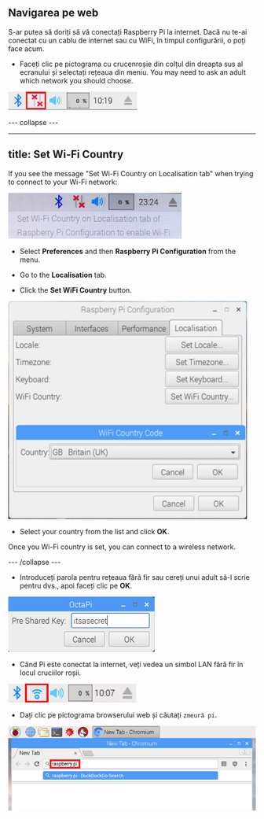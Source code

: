 ## Navigarea pe web

S-ar putea să doriți să vă conectați Raspberry Pi la internet. Dacă nu te-ai conectat cu un cablu de internet sau cu WiFi, în timpul configurării, o poți face acum.

+ Faceți clic pe pictograma cu crucenroșie din colțul din dreapta sus al ecranului și selectați rețeaua din meniu. You may need to ask an adult which network you should choose.

![No wifi](images/no-wifi.png)

\--- collapse \---

* * *

## title: Set Wi-Fi Country

If you see the message "Set Wi-Fi Country on Localisation tab" when trying to connect to your Wi-Fi network:

![set wifi country](images/pi-set-wifi-country.png)

+ Select **Preferences** and then **Raspberry Pi Configuration** from the menu.

+ Go to the **Localisation** tab.

+ Click the **Set WiFi Country** button.

![select wifi country](images/pi-select-wifi-country.png)

+ Select your country from the list and click **OK**.

Once you Wi-Fi country is set, you can connect to a wireless network.

\--- /collapse \---

+ Introduceți parola pentru rețeaua fără fir sau cereți unui adult să-l scrie pentru dvs., apoi faceți clic pe **OK**.

![Type in password](images/type-password.png)

+ Când Pi este conectat la internet, veți vedea un simbol LAN fără fir în locul cruciilor roșii.

![screenshot](images/pi-wifi.png)

+ Dați clic pe pictograma browserului web și căutați `zmeură pi`.

![screenshot](images/pi-browser.png)